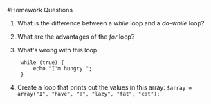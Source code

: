 #Homework Questions

1. What is the difference between a *while* loop and a *do-while* loop?
2. What are the advantages of the *for* loop?
3. What's wrong with this loop:
    
        while (true) {
            echo "I'm hungry.";
        }

4. Create a loop that prints out the values in this array: `$array = array("I", "have", "a", "lazy", "fat", "cat");`